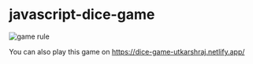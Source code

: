 # javascript-dice-game

![game rule](https://user-images.githubusercontent.com/49344502/157799954-e4eae284-4525-47e5-b064-e3269310c44c.jpg)

You can also play this game on https://dice-game-utkarshraj.netlify.app/
